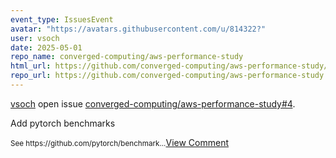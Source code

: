 ```yaml
---
event_type: IssuesEvent
avatar: "https://avatars.githubusercontent.com/u/814322?"
user: vsoch
date: 2025-05-01
repo_name: converged-computing/aws-performance-study
html_url: https://github.com/converged-computing/aws-performance-study/issues/4
repo_url: https://github.com/converged-computing/aws-performance-study
---
```


<a href='https://github.com/vsoch' target='_blank'>vsoch</a> open issue <a href='https://github.com/converged-computing/aws-performance-study/issues/4' target='_blank'>converged-computing/aws-performance-study#4</a>.

<p>Add pytorch benchmarks</p><small>See https://github.com/pytorch/benchmark...</small><a href='https://github.com/converged-computing/aws-performance-study/issues/4' target='_blank'>View Comment</a>